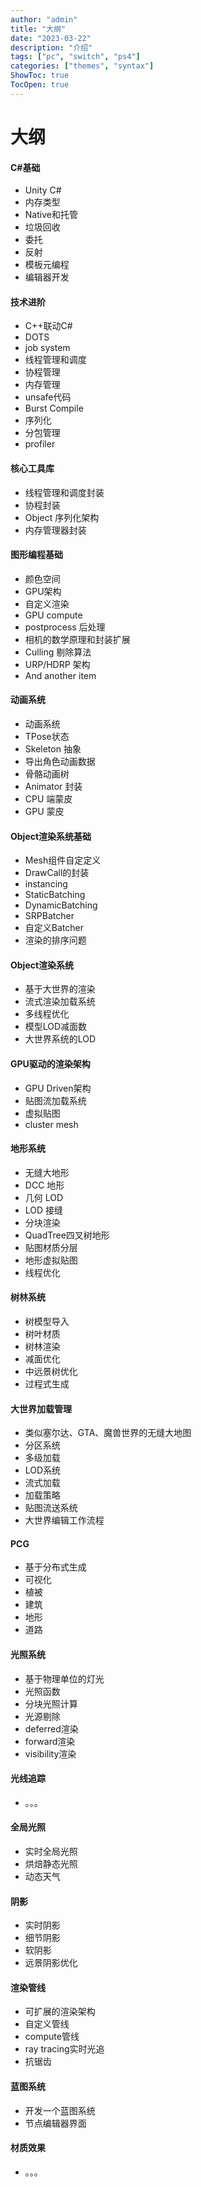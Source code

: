 ```yaml
---
author: "admin"
title: "大纲"
date: "2023-03-22"
description: "介绍"
tags: ["pc", "switch", "ps4"]
categories: ["themes", "syntax"]
ShowToc: true
TocOpen: true
---
```



<!--more--> 


# 大纲  
  



#### C#基础
-   Unity C#
-   内存类型
-   Native和托管
-   垃圾回收
-   委托
-   反射
-   模板元编程
-   编辑器开发

#### 技术进阶
-   C++联动C#
-   DOTS
-   job system
-   线程管理和调度
-   协程管理
-   内存管理
-   unsafe代码
-   Burst Compile
-   序列化
-   分包管理
-   profiler


####  核心工具库
-   线程管理和调度封装
-   协程封装
-   Object 序列化架构
-   内存管理器封装



#### 图形编程基础
-   颜色空间
-   GPU架构
-   自定义渲染
-   GPU compute
-   postprocess 后处理
-   相机的数学原理和封装扩展
-   Culling 剔除算法
-   URP/HDRP 架构
-   And another item


####  动画系统
-   动画系统
-   TPose状态
-   Skeleton 抽象
-   导出角色动画数据
-   骨骼动画树
-   Animator 封装
-   CPU 端蒙皮
-   GPU 蒙皮

####  Object渲染系统基础
-   Mesh组件自定定义
-   DrawCall的封装
-   instancing
-   StaticBatching
-   DynamicBatching
-   SRPBatcher
-   自定义Batcher
-   渲染的排序问题


####  Object渲染系统
-   基于大世界的渲染
-   流式渲染加载系统
-   多线程优化
-   模型LOD减面数
-   大世界系统的LOD


####  GPU驱动的渲染架构
-   GPU Driven架构
-   贴图流加载系统
-   虚拟贴图
-	cluster mesh

####  地形系统
-   无缝大地形
-   DCC 地形
-   几何 LOD
-   LOD 接缝
-   分块渲染
-   QuadTree四叉树地形
-   贴图材质分层
-   地形虚拟贴图
-   线程优化

####  树林系统
-   树模型导入
-   树叶材质
-   树林渲染
-   减面优化
-   中远景树优化
-   过程式生成

####  大世界加载管理
-   类似塞尔达、GTA、魔兽世界的无缝大地图
-   分区系统
-   多级加载
-   LOD系统
-   流式加载
-   加载策略
-   贴图流送系统
-   大世界编辑工作流程

####  PCG
-   基于分布式生成
-   可视化
-   植被
-   建筑
-   地形
-   道路

####  光照系统
-   基于物理单位的灯光
-   光照函数
-   分块光照计算
-   光源剔除
-   deferred渲染
-   forward渲染
-   visibility渲染

####  光线追踪
-   。。。

####  全局光照
-   实时全局光照
-   烘焙静态光照
-   动态天气

####  阴影
-   实时阴影
-   细节阴影
-   软阴影
-   远景阴影优化

####  渲染管线
-   可扩展的渲染架构
-   自定义管线
-   compute管线
-   ray tracing实时光追
-   抗锯齿

####  蓝图系统
-   开发一个蓝图系统
-   节点编辑器界面

####  材质效果
-   。。。